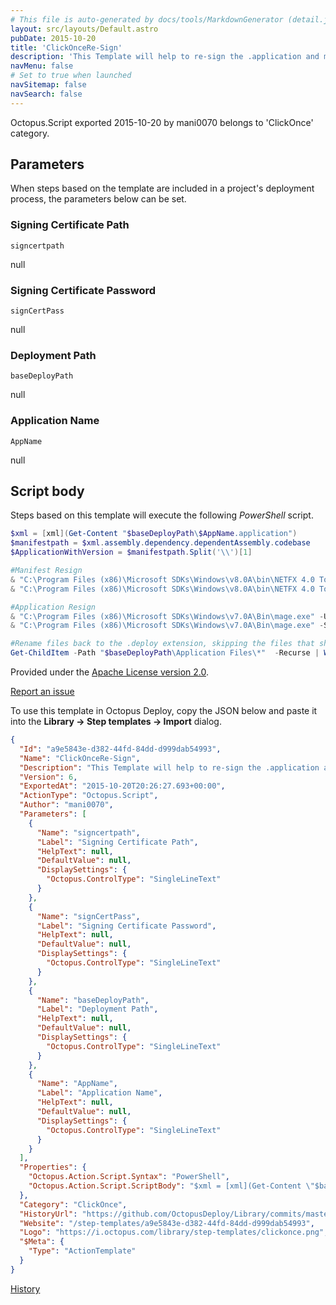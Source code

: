 ```yaml
---
# This file is auto-generated by docs/tools/MarkdownGenerator (detail.js)
layout: src/layouts/Default.astro
pubDate: 2015-10-20
title: 'ClickOnceRe-Sign'
description: 'This Template will help to re-sign the .application and manifest files. Finally add .deploy extenstion to the files'
navMenu: false
# Set to true when launched
navSitemap: false
navSearch: false
---
```


Octopus.Script exported 2015-10-20 by mani0070 belongs to 'ClickOnce' category.

## Parameters

When steps based on the template are included in a project's deployment process, the parameters below can be set.


<div class="param">

### Signing Certificate Path

`signcertpath`

null

</div>
        
<div class="param">

### Signing Certificate Password

`signCertPass`

null

</div>
        
<div class="param">

### Deployment Path

`baseDeployPath`

null

</div>
        
<div class="param">

### Application Name

`AppName`

null

</div>
        

## Script body

Steps based on this template will execute the following *PowerShell* script.

```powershell
$xml = [xml](Get-Content "$baseDeployPath\$AppName.application")
$manifestpath = $xml.assembly.dependency.dependentAssembly.codebase
$ApplicationWithVersion = $manifestpath.Split('\\')[1]

#Manifest Resign
& "C:\Program Files (x86)\Microsoft SDKs\Windows\v8.0A\bin\NETFX 4.0 Tools\mage.exe" -Update "$baseDeployPath\$manifestpath" -FromDirectory "$baseDeployPath\Application Files\$ApplicationWithVersion"
& "C:\Program Files (x86)\Microsoft SDKs\Windows\v8.0A\bin\NETFX 4.0 Tools\mage.exe" -Sign "$baseDeployPath\$manifestpath" -CertFile $signcertpath -Password $signCertPass

#Application Resign
& "C:\Program Files (x86)\Microsoft SDKs\Windows\v7.0A\Bin\mage.exe" -Update "$baseDeployPath\$AppName.application" -AppManifest "$baseDeployPath\$manifestpath"
& "C:\Program Files (x86)\Microsoft SDKs\Windows\v7.0A\Bin\mage.exe" -Sign "$baseDeployPath\$AppName.application" -CertFile $signcertpath -Password $signCertPass

#Rename files back to the .deploy extension, skipping the files that shouldn't be renamed
Get-ChildItem -Path "$baseDeployPath\Application Files\*"  -Recurse | Where-Object {!$_.PSIsContainer -and $_.Name -notlike "*.manifest" -and $_.Name -notlike "*.vsto"} | Rename-Item -NewName {$_.Name + ".deploy"} 
```

Provided under the [Apache License version 2.0](https://github.com/OctopusDeploy/Library/blob/master/LICENSE.txt).

[Report an issue](https://github.com/OctopusDeploy/Library/issues/new?assignees=&labels=&projects=&template=bug-report.yml&title=Issue%20with%20ClickOnceRe-Sign&step-template=ClickOnceRe-Sign)

<div class="get-json">

To use this template in Octopus Deploy, copy the JSON below and paste it into the **Library → Step templates → Import** dialog.

```json
{
  "Id": "a9e5843e-d382-44fd-84dd-d999dab54993",
  "Name": "ClickOnceRe-Sign",
  "Description": "This Template will help to re-sign the .application and manifest files. Finally add .deploy extenstion to the files",
  "Version": 6,
  "ExportedAt": "2015-10-20T20:26:27.693+00:00",
  "ActionType": "Octopus.Script",
  "Author": "mani0070",
  "Parameters": [
    {
      "Name": "signcertpath",
      "Label": "Signing Certificate Path",
      "HelpText": null,
      "DefaultValue": null,
      "DisplaySettings": {
        "Octopus.ControlType": "SingleLineText"
      }
    },
    {
      "Name": "signCertPass",
      "Label": "Signing Certificate Password",
      "HelpText": null,
      "DefaultValue": null,
      "DisplaySettings": {
        "Octopus.ControlType": "SingleLineText"
      }
    },
    {
      "Name": "baseDeployPath",
      "Label": "Deployment Path",
      "HelpText": null,
      "DefaultValue": null,
      "DisplaySettings": {
        "Octopus.ControlType": "SingleLineText"
      }
    },
    {
      "Name": "AppName",
      "Label": "Application Name",
      "HelpText": null,
      "DefaultValue": null,
      "DisplaySettings": {
        "Octopus.ControlType": "SingleLineText"
      }
    }
  ],
  "Properties": {
    "Octopus.Action.Script.Syntax": "PowerShell",
    "Octopus.Action.Script.ScriptBody": "$xml = [xml](Get-Content \"$baseDeployPath\\$AppName.application\")\n$manifestpath = $xml.assembly.dependency.dependentAssembly.codebase\n$ApplicationWithVersion = $manifestpath.Split('\\\\')[1]\n\n#Manifest Resign\n& \"C:\\Program Files (x86)\\Microsoft SDKs\\Windows\\v8.0A\\bin\\NETFX 4.0 Tools\\mage.exe\" -Update \"$baseDeployPath\\$manifestpath\" -FromDirectory \"$baseDeployPath\\Application Files\\$ApplicationWithVersion\"\n& \"C:\\Program Files (x86)\\Microsoft SDKs\\Windows\\v8.0A\\bin\\NETFX 4.0 Tools\\mage.exe\" -Sign \"$baseDeployPath\\$manifestpath\" -CertFile $signcertpath -Password $signCertPass\n\n#Application Resign\n& \"C:\\Program Files (x86)\\Microsoft SDKs\\Windows\\v7.0A\\Bin\\mage.exe\" -Update \"$baseDeployPath\\$AppName.application\" -AppManifest \"$baseDeployPath\\$manifestpath\"\n& \"C:\\Program Files (x86)\\Microsoft SDKs\\Windows\\v7.0A\\Bin\\mage.exe\" -Sign \"$baseDeployPath\\$AppName.application\" -CertFile $signcertpath -Password $signCertPass\n\n#Rename files back to the .deploy extension, skipping the files that shouldn't be renamed\nGet-ChildItem -Path \"$baseDeployPath\\Application Files\\*\"  -Recurse | Where-Object {!$_.PSIsContainer -and $_.Name -notlike \"*.manifest\" -and $_.Name -notlike \"*.vsto\"} | Rename-Item -NewName {$_.Name + \".deploy\"} "
  },
  "Category": "ClickOnce",
  "HistoryUrl": "https://github.com/OctopusDeploy/Library/commits/master/step-templates//opt/buildagent/work/75443764cd38076d/step-templates/clickonce-re-sign.json",
  "Website": "/step-templates/a9e5843e-d382-44fd-84dd-d999dab54993",
  "Logo": "https://i.octopus.com/library/step-templates/clickonce.png",
  "$Meta": {
    "Type": "ActionTemplate"
  }
}
```

[History](https://github.com/OctopusDeploy/Library/commits/master/step-templates/https://github.com/OctopusDeploy/Library/commits/master/step-templates//opt/buildagent/work/75443764cd38076d/step-templates/clickonce-re-sign.json)

</div>
